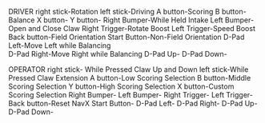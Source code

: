 DRIVER
right stick-Rotation
left stick-Driving
A button-Scoring 
B button-Balance 
X button-
Y button-
Right Bumper-While Held Intake 
Left Bumper-Open and Close Claw 
Right Trigger-Rotate Boost 
Left Trigger-Speed Boost 
Back button-Field Orientation 
Start Button-Non-Field Orientation 
D-Pad Left-Move Left while Balancing  
D-Pad Right-Move Right while Balancing 
D-Pad Up-
D-Pad Down-

OPERATOR
right stick- While Pressed Claw Up and Down 
left stick-While Pressed Claw Extension 
A button-Low Scoring Selection
B button-Middle Scoring Selection
Y button-High Scoring Selection
X button-Custom Scoring Selection
Right Bumper-
Left Bumper-
Right Trigger- 
Left Trigger- 
Back button-Reset NavX
Start Button-
D-Pad Left- 
D-Pad Right- 
D-Pad Up-
D-Pad Down-